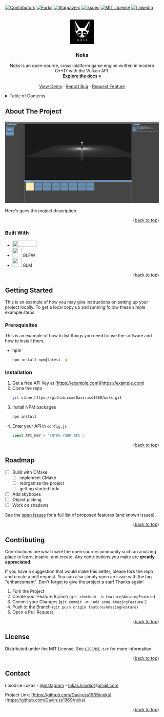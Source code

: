 <!-- Improved compatibility of back to top link: See: https://github.com/othneildrew/Best-README-Template/pull/73 -->
<a name="readme-top"></a>
<!--
*** Thanks for checking out the Best-README-Template. If you have a suggestion
*** that would make this better, please fork the repo and create a pull request
*** or simply open an issue with the tag "enhancement".
*** Don't forget to give the project a star!
*** Thanks again! Now go create something AMAZING! :D
-->



<!-- PROJECT SHIELDS -->
<!--
*** I'm using markdown "reference style" links for readability.
*** Reference links are enclosed in brackets [ ] instead of parentheses ( ).
*** See the bottom of this document for the declaration of the reference variables
*** for contributors-url, forks-url, etc. This is an optional, concise syntax you may use.
*** https://www.markdownguide.org/basic-syntax/#reference-style-links
-->
[![Contributors][contributors-shield]][contributors-url]
[![Forks][forks-shield]][forks-url]
[![Stargazers][stars-shield]][stars-url]
[![Issues][issues-shield]][issues-url]
[![MIT License][license-shield]][license-url]
[![LinkedIn][linkedin-shield]][linkedin-url]



<!-- PROJECT LOGO -->
<br />
<div align="center">
  <a href="https://github.com/Daviruss1969/noks">
    <img src="ressources\images\noks.png" alt="Logo" width="80" height="80">
  </a>

<h3 align="center">Noks</h3>

  <p align="center">
    Noks is an open-source, cross-platform game engine written in modern C++17 with the Vulkan API.
    <br />
    <a href="https://github.com/Daviruss1969/noks"><strong>Explore the docs »</strong></a>
    <br />
    <br />
    <a href="https://github.com/Daviruss1969/noks">View Demo</a>
    ·
    <a href="https://github.com/Daviruss1969/noks/issues">Report Bug</a>
    ·
    <a href="https://github.com/Daviruss1969/noks/issues">Request Feature</a>
  </p>
</div>



<!-- TABLE OF CONTENTS -->
<details>
  <summary>Table of Contents</summary>
  <ol>
    <li>
      <a href="#about-the-project">About The Project</a>
      <ul>
        <li><a href="#built-with">Built With</a></li>
      </ul>
    </li>
    <li>
      <a href="#getting-started">Getting Started</a>
      <ul>
        <li><a href="#prerequisites">Prerequisites</a></li>
        <li><a href="#installation">Installation</a></li>
      </ul>
    </li>>
    <li><a href="#roadmap">Roadmap</a></li>
    <li><a href="#contributing">Contributing</a></li>
    <li><a href="#license">License</a></li>
    <li><a href="#contact">Contact</a></li>
    <li><a href="#acknowledgments">Acknowledgments</a></li>
  </ol>
</details>



<!-- ABOUT THE PROJECT -->
## About The Project

![Product Name Screen Shot](https://github.com/Daviruss1969/noks/blob/master/ressources/images/product-screenshot.png)

Here's goes the project description

<p align="right">(<a href="#readme-top">back to top</a>)</p>



### Built With

* <img src="https://www.vulkan.org/user/themes/vulkan/images/logo/vulkan-logo.svg"  width="80" height="20">
* <img src="https://www.glfw.org/img/favicon/favicon-196x196.png"  width="30" height="30"> GLFW
* <img src="https://www.opengl.org/sdk/libs/GLM/image/logo-mini.png" width="30" height="30"> GLM

<p align="right">(<a href="#readme-top">back to top</a>)</p>



<!-- GETTING STARTED -->
## Getting Started

This is an example of how you may give instructions on setting up your project locally.
To get a local copy up and running follow these simple example steps.

### Prerequisites

This is an example of how to list things you need to use the software and how to install them.
* npm
  ```sh
  npm install npm@latest -g
  ```

### Installation

1. Get a free API Key at [https://example.com](https://example.com)
2. Clone the repo
   ```sh
   git clone https://github.com/Daviruss1969/noks.git
   ```
3. Install NPM packages
   ```sh
   npm install
   ```
4. Enter your API in `config.js`
   ```js
   const API_KEY = 'ENTER YOUR API';
   ```

<p align="right">(<a href="#readme-top">back to top</a>)</p>



<!-- USAGE EXAMPLES -->
<!-- ## Usage

Use this space to show useful examples of how a project can be used. Additional screenshots, code examples and demos work well in this space. You may also link to more resources.

_For more examples, please refer to the [Documentation](https://example.com)_

<p align="right">(<a href="#readme-top">back to top</a>)</p>
 -->


<!-- ROADMAP -->
## Roadmap

- [ ] Build with CMake
  - [ ] implement CMake
  - [ ] reorganize the project
  - [ ] getting started todo
- [ ] Add skyboxes
- [ ] Object picking
- [ ] Work on shadows

See the [open issues](https://github.com/Daviruss1969/noks/issues) for a full list of proposed features (and known issues).

<p align="right">(<a href="#readme-top">back to top</a>)</p>



<!-- CONTRIBUTING -->
## Contributing

Contributions are what make the open source community such an amazing place to learn, inspire, and create. Any contributions you make are **greatly appreciated**.

If you have a suggestion that would make this better, please fork the repo and create a pull request. You can also simply open an issue with the tag "enhancement".
Don't forget to give the project a star! Thanks again!

1. Fork the Project
2. Create your Feature Branch (`git checkout -b feature/AmazingFeature`)
3. Commit your Changes (`git commit -m 'Add some AmazingFeature'`)
4. Push to the Branch (`git push origin feature/AmazingFeature`)
5. Open a Pull Request

<p align="right">(<a href="#readme-top">back to top</a>)</p>



<!-- LICENSE -->
## License

Distributed under the MIT License. See `LICENSE.txt` for more information.

<p align="right">(<a href="#readme-top">back to top</a>)</p>



<!-- CONTACT -->
## Contact

Loiodice Lukas - [@instagram](https://www.instagram.com/ldc.lukas/) - lukas.loiodic@gmail.com

Project Link: [https://github.com/Daviruss1969/noks](https://github.com/Daviruss1969/noks)

<p align="right">(<a href="#readme-top">back to top</a>)</p>



<!-- ACKNOWLEDGMENTS -->
<!-- ## Acknowledgments

* []()
* []()
* []()

<p align="right">(<a href="#readme-top">back to top</a>)</p> -->



<!-- MARKDOWN LINKS & IMAGES -->
<!-- https://www.markdownguide.org/basic-syntax/#reference-style-links -->
[contributors-shield]: https://img.shields.io/github/contributors/Daviruss1969/noks.svg?style=for-the-badge
[contributors-url]: https://github.com/Daviruss1969/noks/graphs/contributors
[forks-shield]: https://img.shields.io/github/forks/Daviruss1969/noks.svg?style=for-the-badge
[forks-url]: https://github.com/Daviruss1969/noks/network/members
[stars-shield]: https://img.shields.io/github/stars/Daviruss1969/noks.svg?style=for-the-badge
[stars-url]: https://github.com/Daviruss1969/noks/stargazers
[issues-shield]: https://img.shields.io/github/issues/Daviruss1969/noks.svg?style=for-the-badge
[issues-url]: https://github.com/Daviruss1969/noks/issues
[license-shield]: https://img.shields.io/github/license/Daviruss1969/noks.svg?style=for-the-badge
[license-url]: https://github.com/Daviruss1969/noks/blob/master/LICENSE.txt
[linkedin-shield]: https://img.shields.io/badge/-LinkedIn-black.svg?style=for-the-badge&logo=linkedin&colorB=555
[linkedin-url]: https://linkedin.com/in/linkedin_username
[product-screenshot]: images/screenshot.png
[Vulkan]: https://www.vulkan.org/user/themes/vulkan/images/logo/vulkan-logo.svg
[Next-url]: https://nextjs.org/
[React.js]: https://img.shields.io/badge/React-20232A?style=for-the-badge&logo=react&logoColor=61DAFB
[React-url]: https://reactjs.org/
[Vue.js]: https://img.shields.io/badge/Vue.js-35495E?style=for-the-badge&logo=vuedotjs&logoColor=4FC08D
[Vue-url]: https://vuejs.org/
[Angular.io]: https://img.shields.io/badge/Angular-DD0031?style=for-the-badge&logo=angular&logoColor=white
[Angular-url]: https://angular.io/
[Svelte.dev]: https://img.shields.io/badge/Svelte-4A4A55?style=for-the-badge&logo=svelte&logoColor=FF3E00
[Svelte-url]: https://svelte.dev/
[Laravel.com]: https://img.shields.io/badge/Laravel-FF2D20?style=for-the-badge&logo=laravel&logoColor=white
[Laravel-url]: https://laravel.com
[Bootstrap.com]: https://img.shields.io/badge/Bootstrap-563D7C?style=for-the-badge&logo=bootstrap&logoColor=white
[Bootstrap-url]: https://getbootstrap.com
[JQuery.com]: https://img.shields.io/badge/jQuery-0769AD?style=for-the-badge&logo=jquery&logoColor=white
[JQuery-url]: https://jquery.com 